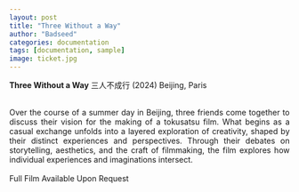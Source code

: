 ```yaml
---
layout: post
title: "Three Without a Way"
author: "Badseed"
categories: documentation
tags: [documentation, sample]
image: ticket.jpg
---
```

**Three Without a Way** 
三人不成行 (2024) Beijing, Paris

<div align="justify">


 <br /> 
Over the course of a summer day in Beijing, three friends come together to discuss their vision for the making of a tokusatsu film. What begins as a casual exchange unfolds into a layered exploration of creativity, shaped by their distinct experiences and perspectives. Through their debates on storytelling, aesthetics, and the craft of filmmaking, the film explores how individual experiences and imaginations intersect.  <br /> 
 <br /> 

</div>
Full Film Available Upon Request

<br /> 
